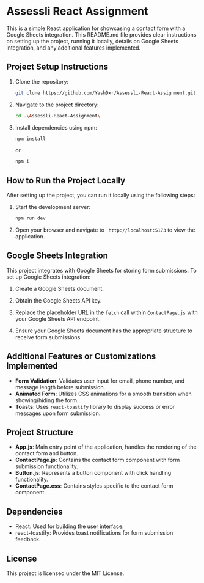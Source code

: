 # Assessli React Assignment

This is a simple React application for showcasing a contact form with a Google Sheets integration. This README.md file provides clear instructions on setting up the project, running it locally, details on Google Sheets integration, and any additional features implemented.

## Project Setup Instructions

1. Clone the repository:
   ```bash
   git clone https://github.com/YashDxr/Assessli-React-Assignment.git
   ```

2. Navigate to the project directory:
   ```bash
   cd .\Assessli-React-Assignment\
   ```

3. Install dependencies using npm:
   ```bash
   npm install
   ```
   or
   ```bash
   npm i
   ```

## How to Run the Project Locally

After setting up the project, you can run it locally using the following steps:

1. Start the development server:
   ```bash
   npm run dev
   ```

2. Open your browser and navigate to ` http://localhost:5173` to view the application.

## Google Sheets Integration

This project integrates with Google Sheets for storing form submissions. To set up Google Sheets integration:

1. Create a Google Sheets document.

2. Obtain the Google Sheets API key.

3. Replace the placeholder URL in the `fetch` call within `ContactPage.js` with your Google Sheets API endpoint.

4. Ensure your Google Sheets document has the appropriate structure to receive form submissions.

## Additional Features or Customizations Implemented

- **Form Validation**: Validates user input for email, phone number, and message length before submission.
- **Animated Form**: Utilizes CSS animations for a smooth transition when showing/hiding the form.
- **Toasts**: Uses `react-toastify` library to display success or error messages upon form submission.

## Project Structure

- **App.js**: Main entry point of the application, handles the rendering of the contact form and button.
- **ContactPage.js**: Contains the contact form component with form submission functionality.
- **Button.js**: Represents a button component with click handling functionality.
- **ContactPage.css**: Contains styles specific to the contact form component.

## Dependencies

- React: Used for building the user interface.
- react-toastify: Provides toast notifications for form submission feedback.

## License

This project is licensed under the MIT License.
```
